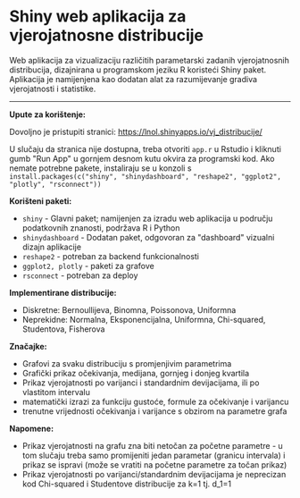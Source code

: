 # Shiny web aplikacija za vjerojatnosne distribucije

Web aplikacija za vizualizaciju različitih parametarski zadanih vjerojatnosnih distribucija, dizajnirana u programskom jeziku R koristeći Shiny paket. Aplikacija je namijenjena kao dodatan alat za razumijevanje gradiva vjerojatnosti i statistike.

---
**Upute za korištenje:**

Dovoljno je pristupiti stranici: https://lnol.shinyapps.io/vj_distribucije/

U slučaju da stranica nije dostupna, treba otvoriti `app.r` u Rstudio i kliknuti gumb "Run App" u gornjem desnom kutu okvira za programski kod. Ako nemate potrebne pakete, instaliraju se u konzoli s `install.packages(c("shiny", "shinydashboard", "reshape2", "ggplot2", "plotly", "rsconnect"))`


**Korišteni paketi:**
- `shiny` - Glavni paket; namijenjen za izradu web aplikacija u području podatkovnih znanosti, podržava R i Python
- `shinydashboard` - Dodatan paket, odgovoran za "dashboard" vizualni dizajn aplikacije
- `reshape2` - potreban za backend funkcionalnosti
- `ggplot2, plotly` - paketi za grafove
- `rsconnect` - potreban za deploy

**Implementirane distribucije:**
- Diskretne: Bernoullijeva, Binomna, Poissonova, Uniformna
- Neprekidne: Normalna, Eksponencijalna, Uniformna, Chi-squared, Studentova, Fisherova

**Značajke:**
- Grafovi za svaku distribuciju s promjenjivim parametrima
- Grafički prikaz očekivanja, medijana, gornjeg i donjeg kvartila
- Prikaz vjerojatnosti po varijanci i standardnim devijacijama, ili po vlastitom intervalu
- matematički izrazi za funkciju gustoće, formule za očekivanje i varijancu
- trenutne vrijednosti očekivanja i varijance s obzirom na parametre grafa

**Napomene:**
- Prikaz vjerojatnosti na grafu zna biti netočan za početne parametre - u tom slučaju treba samo promijeniti jedan parametar (granicu intervala) i prikaz se ispravi (može se vratiti na početne parametre za točan prikaz)
- Prikaz vjerojatnosti po varijanci/standardnim devijacijama je neprecizan kod Chi-squared i Studentove distribucije za k=1 tj. d_1=1

